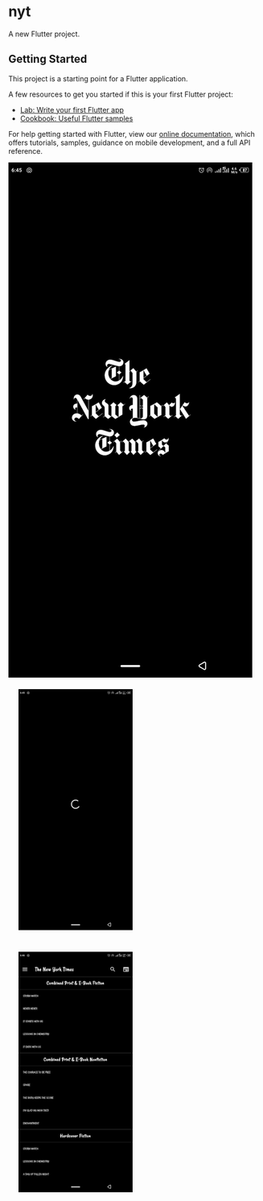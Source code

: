 # nyt

A new Flutter project.

## Getting Started

This project is a starting point for a Flutter application.

A few resources to get you started if this is your first Flutter project:

- [Lab: Write your first Flutter app](https://flutter.dev/docs/get-started/codelab)
- [Cookbook: Useful Flutter samples](https://flutter.dev/docs/cookbook)

For help getting started with Flutter, view our
[online documentation](https://flutter.dev/docs), which offers tutorials,
samples, guidance on mobile development, and a full API reference.

![An image here](images/first.png)
<img src="images/second.png" float="left" width="45%" style="margin: 20px"><img src="images/third.png" float="right" width="45%" style="padding: 20px">
